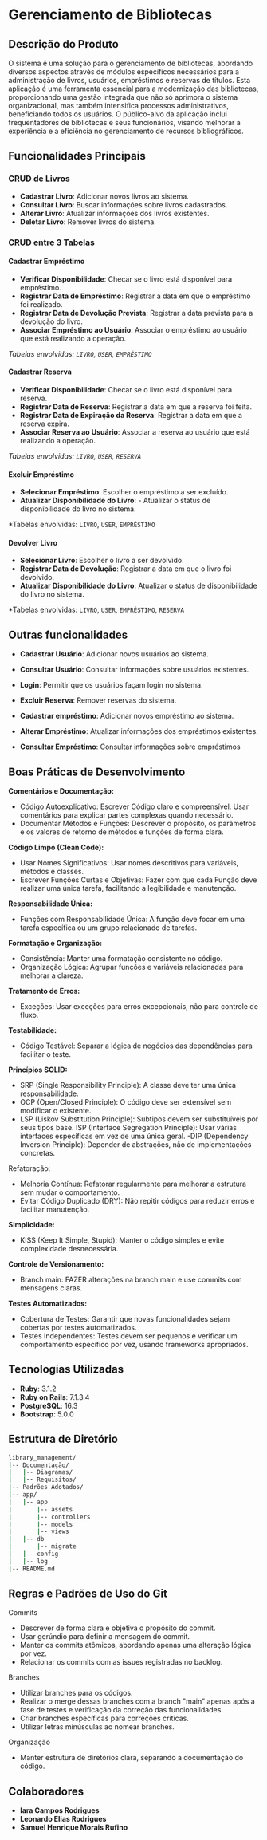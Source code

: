 ﻿
# Gerenciamento de Bibliotecas

## Descrição do Produto
O sistema é uma solução para o gerenciamento de bibliotecas, abordando diversos aspectos através de módulos específicos necessários para a administração de livros, usuários, empréstimos e reservas de títulos. Esta aplicação é uma ferramenta essencial para a modernização das bibliotecas, proporcionando uma gestão integrada que não só aprimora o sistema organizacional, mas também intensifica processos administrativos, beneficiando todos os usuários. O público-alvo da aplicação inclui frequentadores de bibliotecas e seus funcionários, visando melhorar a experiência e a eficiência no gerenciamento de recursos bibliográficos.

## Funcionalidades Principais

### CRUD de Livros
- **Cadastrar Livro**: Adicionar novos livros ao sistema.
- **Consultar Livro**: Buscar informações sobre livros cadastrados.
- **Alterar Livro**: Atualizar informações dos livros existentes.
- **Deletar Livro**: Remover livros do sistema.

### CRUD entre 3 Tabelas

#### Cadastrar Empréstimo
- **Verificar Disponibilidade**: Checar se o livro está disponível para empréstimo.
- **Registrar Data de Empréstimo**: Registrar a data em que o empréstimo foi realizado.
- **Registrar Data de Devolução Prevista**: Registrar a data prevista para a devolução do livro.
- **Associar Empréstimo ao Usuário**: Associar o empréstimo ao usuário que está realizando a operação.

*Tabelas envolvidas: `LIVRO`, `USER`, `EMPRÉSTIMO`*

#### Cadastrar Reserva
- **Verificar Disponibilidade**: Checar se o livro está disponível para reserva.
- **Registrar Data de Reserva**: Registrar a data em que a reserva foi feita.
- **Registrar Data de Expiração da Reserva**: Registrar a data em que a reserva expira.
- **Associar Reserva ao Usuário**: Associar a reserva ao usuário que está realizando a operação.

*Tabelas envolvidas: `LIVRO`, `USER`, `RESERVA`*

#### Excluir Empréstimo
- **Selecionar Empréstimo**: Escolher o empréstimo a ser excluído.
- **Atualizar Disponibilidade do Livro**: - Atualizar o status de disponibilidade do livro no sistema.

*Tabelas envolvidas: `LIVRO`, `USER`, `EMPRÉSTIMO`

#### Devolver Livro
- **Selecionar Livro**: Escolher o livro a ser devolvido.
- **Registrar Data de Devolução**: Registrar a data em que o livro foi devolvido.
- **Atualizar Disponibilidade do Livro**: Atualizar o status de disponibilidade do livro no sistema.

*Tabelas envolvidas: `LIVRO`, `USER`, `EMPRÉSTIMO`, `RESERVA`

## Outras funcionalidades
- **Cadastrar Usuário**: Adicionar novos usuários ao sistema.
- **Consultar Usuário**: Consultar informações sobre usuários existentes.
- **Login**: Permitir que os usuários façam login no sistema.
- **Excluir Reserva**: Remover reservas do sistema.
- **Cadastrar empréstimo**: Adicionar novos empréstimo ao sistema.

- **Alterar Empréstimo**: Atualizar informações dos empréstimos existentes.
- **Consultar Empréstimo**: Consultar informações sobre empréstimos

## Boas Práticas de Desenvolvimento

**Comentários e Documentação:**

- Código Autoexplicativo: Escrever Código claro e compreensível. Usar comentários para explicar partes complexas quando necessário.
- Documentar Métodos e Funções: Descrever o propósito, os parâmetros e os valores de retorno de métodos e funções de forma clara.

**Código Limpo (Clean Code):**

- Usar Nomes Significativos: Usar nomes descritivos para variáveis, métodos e classes.
- Escrever Funções Curtas e Objetivas: Fazer com que cada Função deve realizar uma única tarefa, facilitando a legibilidade e manutenção.

**Responsabilidade Única:**

- Funções com Responsabilidade Única: A função deve focar em uma tarefa específica ou um grupo relacionado de tarefas.

**Formatação e Organização:**

- Consistência: Manter uma formatação consistente no código.
- Organização Lógica: Agrupar funções e variáveis relacionadas para melhorar a clareza.

**Tratamento de Erros:**

- Exceções: Usar exceções para erros excepcionais, não para controle de fluxo.

**Testabilidade:**

- Código Testável: Separar a lógica de negócios das dependências para facilitar o teste.

**Princípios SOLID:**

- SRP (Single Responsibility Principle): A classe deve ter uma única responsabilidade.
- OCP (Open/Closed Principle): O código deve ser extensível sem modificar o existente.
- LSP (Liskov Substitution Principle): Subtipos devem ser substituíveis por seus tipos base.
ISP (Interface Segregation Principle): Usar várias interfaces específicas em vez de uma única geral.
-DIP (Dependency Inversion Principle): Depender de abstrações, não de implementações concretas.

Refatoração:

- Melhoria Contínua: Refatorar regularmente para melhorar a estrutura sem mudar o comportamento.
- Evitar Código Duplicado (DRY): Não repitir códigos para reduzir erros e facilitar manutenção.

**Simplicidade:**

- KISS (Keep It Simple, Stupid): Manter o código simples e evite complexidade desnecessária.

**Controle de Versionamento:**

- Branch main: FAZER alterações na branch main e use commits com mensagens claras.

**Testes Automatizados:**

- Cobertura de Testes: Garantir que novas funcionalidades sejam cobertas por testes automatizados.
- Testes Independentes: Testes devem ser pequenos e verificar um comportamento específico por vez, usando frameworks apropriados.


## Tecnologias Utilizadas

- **Ruby**: 3.1.2
- **Ruby on Rails**: 7.1.3.4
- **PostgreSQL**: 16.3
- **Bootstrap**: 5.0.0 

## Estrutura de Diretório

```sh
library_management/
|-- Documentação/
|   |-- Diagramas/
|   |-- Requisitos/
|-- Padrões Adotados/
|-- app/
|   |-- app
|       |-- assets
|       |-- controllers
|       |-- models
|       |-- views
|   |-- db
|       |-- migrate
|   |-- config
|   |-- log
|-- README.md

```

## Regras e Padrões de Uso do Git

Commits

- Descrever de forma clara e objetiva o propósito do commit.
- Usar gerúndio para definir a mensagem do commit.
- Manter os commits atômicos, abordando apenas uma alteração lógica por vez.
- Relacionar os commits com as issues registradas no backlog.

Branches

- Utilizar branches para os códigos.
- Realizar o merge dessas branches com a branch "main" apenas após a fase de testes e verificação da correção das funcionalidades.
- Criar branches específicas para correções críticas.
- Utilizar letras minúsculas ao nomear branches.

Organização

- Manter estrutura de diretórios clara, separando a documentação do código.



## Colaboradores

- **Iara Campos Rodrigues**
- **Leonardo Elias Rodrigues**
- **Samuel Henrique Morais Rufino**


